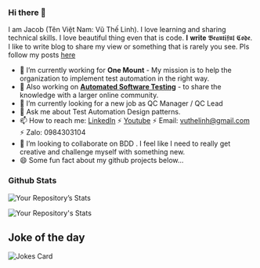 ### Hi there 👋

<!--
**Jacobvu84/Jacobvu84** is a ✨ _special_ ✨ repository because its `README.md` (this file) appears on your GitHub profile.

Here are some ideas to get you started:

- 🔭 I’m currently working on ...
- 🌱 I’m currently learning ...
- 👯 I’m looking to collaborate on ...
- 🤔 I’m looking for help with ...
- 💬 Ask me about ...
- 📫 How to reach me: ![Your Repository’s Stats](vn.linkedin.com/in/jacobvu)
- 😄 Pronouns: ...
- ⚡ Fun fact: ...
-->

I am Jacob (Tên Việt Nam: Vũ Thế Linh). I love learning and sharing technical skills. I love beautiful thing even that is code. 𝐈 𝐰𝐫𝐢𝐭𝐞 𝕭𝖊𝖆𝖚𝖙𝖎𝖋𝖚𝖑 𝕮𝖔𝖉𝖊.
I like to write blog to share my view or something that is rarely you see. Pls follow my posts [here](https://github.com/Jacobvu84/diary-testing)

- 🔭 I’m currently working for **One Mount** - My mission is to help the organization to implement test automation in the right way.
- 🤼 Also working on [**Automated Software Testing**](https://github.com/Jacobvu84/Automated-Software-Testing) - to share the knowledge with a larger online community.
- 🌱 I’m currently looking for a new job as QC Manager / QC Lead
- 💬 Ask me about Test Automation Design patterns. 
- 📫 How to reach me: [LinkedIn](https://www.linkedin.com/in/jacobvu/) ⚡ [Youtube](https://www.youtube.com/c/SeleniumVietnam/playlists) ⚡ Email: vuthelinh@gmail.com ⚡ Zalo: 0984303104
- 👯 I’m looking to collaborate on BDD . I feel like I need to really get creative  and challenge myself with something new.
- 😄 Some fun fact about my github projects below...

 
### Github Stats
<!--
https://github.com/anuraghazra/github-readme-stats
All inbuilt themes :-
dark, radical, merko, gruvbox, tokyonight, onedark, cobalt, synthwave, highcontrast, dracula

&theme=tokyonight (to add the theme to below stats)
-->
![Your Repository’s Stats](https://github-readme-stats.vercel.app/api?username=Jacobvu84&show_icons=true)

![Your Repository's Stats](https://github-readme-stats.vercel.app/api/top-langs/?username=Jacobvu84&theme=blue-green&layout=compact)

## Joke of the day
![Jokes Card](https://readme-jokes.vercel.app/api)
